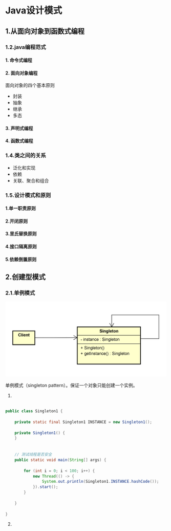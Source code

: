 # Java设计模式

## 1.从面向对象到函数式编程

### 1.2.java编程范式

#### 1. **命令式编程**

#### 2. **面向对象编程**

 面向对象的四个基本原则

* 封装
* 抽象
* 继承
* 多态

#### 3. **声明式编程**

#### 4. **函数式编程**

### 1.4.类之间的关系

* 泛化和实现
* 依赖
* 关联、聚合和组合

### 1.5.设计模式和原则

#### 1.单一职责原则

#### 2.开闭原则

#### 3.里氏替换原则

#### 4.接口隔离原则

#### 5.依赖倒置原则

## 2.创建型模式

### 2.1.单例模式

<img src="..\java设计模式\img\singleton.png">

单例模式（singleton pattern）。保证一个对象只能创建一个实例。

1. 

``` java

public class Singleton1 {

    private static final Singleton1 INSTANCE = new Singleton1();

    private Singleton1() {
    }


    // 测试线程是否安全
    public static void main(String[] args) {

        for (int i = 0; i < 100; i++) {
            new Thread(() -> {
                System.out.println(Singleton1.INSTANCE.hashCode());
            }).start();
        }

    }

}
```

2. 

```java

```



